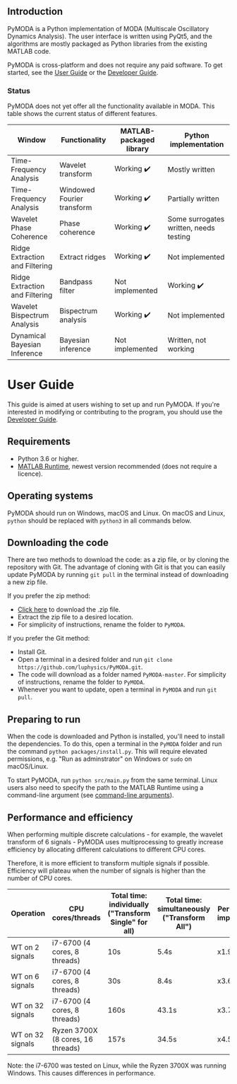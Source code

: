 ## Introduction

PyMODA is a Python implementation of MODA (Multiscale Oscillatory Dynamics Analysis). The user interface is written using PyQt5, and the algorithms are mostly packaged as Python libraries from the existing MATLAB code.

PyMODA is cross-platform and does not require any paid software. To get started, see the [User Guide](#user-guide) or the [Developer Guide](docs/developer-guide.md).

### Status

PyMODA does not yet offer all the functionality available in MODA. This table shows the current status of different features.

| Window    |   Functionality   |  MATLAB-packaged library | Python implementation |
| ----      |   ---------       |   ---------   |  ----- |
| Time-Frequency Analysis      |   Wavelet transform    |  Working :heavy_check_mark: | Mostly written |
| Time-Frequency Analysis      |   Windowed Fourier transform    |  Working :heavy_check_mark:   | Partially written |
| Wavelet Phase Coherence      |   Phase coherence    |  Working :heavy_check_mark:  | Some surrogates written, needs testing |
| Ridge Extraction and Filtering     |   Extract ridges    |  Working :heavy_check_mark:  | Not implemented |
| Ridge Extraction and Filtering     |   Bandpass filter    |  Not implemented   | Working :heavy_check_mark: |
| Wavelet Bispectrum Analysis     |   Bispectrum analysis    |  Working :heavy_check_mark:  | Not implemented |
| Dynamical Bayesian Inference     |   Bayesian inference    |  Not implemented   | Written, not working |

# User Guide

This guide is aimed at users wishing to set up and run PyMODA. If you're interested in modifying or contributing to the program, you should use the [Developer Guide](docs/developer-guide.md).

## Requirements
- Python 3.6 or higher.
- [MATLAB Runtime](https://www.mathworks.com/products/compiler/matlab-runtime.html), 
newest version recommended (does not require a licence).

## Operating systems

PyMODA should run on Windows, macOS and Linux. On macOS and Linux, `python` should be replaced with `python3` in all commands below.

## Downloading the code

There are two methods to download the code: as a zip file, or by cloning the repository with Git. The advantage of cloning with Git is that you can easily update PyMODA by running `git pull` in the terminal instead of downloading a new zip file.

If you prefer the zip method:

- [Click here](https://github.com/luphysics/PyMODA/zipball/master) to download the .zip file. 
- Extract the zip file to a desired location.
- For simplicity of instructions, rename the folder to `PyMODA`.

If you prefer the Git method:

- Install Git.
- Open a terminal in a desired folder and run `git clone https://github.com/luphysics/PyMODA.git`.
- The code will download as a folder named `PyMODA-master`. For simplicity of instructions, rename the folder to `PyMODA`.
- Whenever you want to update, open a terminal in `PyMODA` and run `git pull`.

## Preparing to run
When the code is downloaded and Python is installed, you'll need to install the dependencies. To do this, open a terminal in the `PyMODA` folder and run the command `python packages/install.py`. This will require elevated permissions, e.g. "Run as adminstrator" on Windows or `sudo` on macOS/Linux.

To start PyMODA, run `python src/main.py` from the same terminal. Linux users also need to specify the path to the MATLAB Runtime using a command-line argument (see [command-line arguments](docs/developer-guide#command-line-arguments)).

## Performance and efficiency

When performing multiple discrete calculations - for example, the wavelet transform of 6 signals - PyMODA uses multiprocessing to greatly increase efficiency by allocating 
different calculations to different CPU cores.

Therefore, it is more efficient to transform multiple signals if possible. Efficiency will plateau when the number of signals is higher than the number of CPU cores.

| Operation | CPU cores/threads | Total time: individually ("Transform Single" for all) | Total time: simultaneously ("Transform All") | Performance improvement |
| ------------- | ------------- | ------------- | ------ | ------ |
| WT on 2 signals | i7-6700 (4 cores, 8 threads) | 10s | 5.4s | x1.9 |
| WT on 6 signals | i7-6700 (4 cores, 8 threads) | 30s | 8.4s | x3.6 |
| WT on 32 signals | i7-6700 (4 cores, 8 threads) | 160s | 43.1s | x3.7 |
| WT on 32 signals | Ryzen 3700X (8 cores, 16 threads) | 157s | 34.5s | x4.55 |

Note: the i7-6700 was tested on Linux, while the Ryzen 3700X was running Windows. This causes differences in performance.